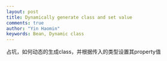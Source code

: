 ```yaml
---
layout: post
title: Dynamically generate class and set value
comments: true
author: "Yin Haomin"
keywords: Bean, Dynamic class
---
```


占坑，如何动态的生成class，并根据传入的类型设置其property值
